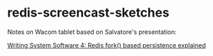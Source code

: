 # redis-screencast-sketches

Notes on Wacom tablet based on Salvatore's presentation:

[Writing System Software 4: Redis fork() based persistence explained](https://www.youtube.com/watch?v=E8WyzL0KdaM)
